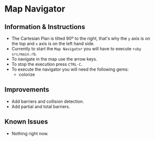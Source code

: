 # Map Navigator

## Information & Instructions

* The Cartesian Plan is tilted 90º to the right, that's why the `y` axis is on the top and `x` axis is on the left hand side.
* Currently to start the `Map Navigator` you will have to execute `ruby src/main.rb`.
* To navigate in the map use the arrow keys.
* To stop the execution press `CTRL-C`.
* To execute the navigator you will need the following gems:
  * colorize

## Improvements

* Add barriers and collision detection.
* Add partial and total barriers.

## Known Issues

* Nothing right now.
